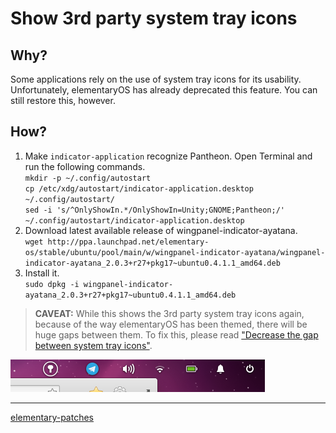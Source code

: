 # Show 3rd party system tray icons

## Why?

Some applications rely on the use of system tray icons for its usability. Unfortunately, elementaryOS has already deprecated this feature. You can still restore this, however.

## How?

1. Make `indicator-application` recognize Pantheon. Open Terminal and run the following commands.  
`mkdir -p ~/.config/autostart`  
`cp /etc/xdg/autostart/indicator-application.desktop ~/.config/autostart/`  
`sed -i 's/^OnlyShowIn.*/OnlyShowIn=Unity;GNOME;Pantheon;/' ~/.config/autostart/indicator-application.desktop`
2. Download latest available release of wingpanel-indicator-ayatana.  
`wget http://ppa.launchpad.net/elementary-os/stable/ubuntu/pool/main/w/wingpanel-indicator-ayatana/wingpanel-indicator-ayatana_2.0.3+r27+pkg17~ubuntu0.4.1.1_amd64.deb`
3. Install it.  
`sudo dpkg -i wingpanel-indicator-ayatana_2.0.3+r27+pkg17~ubuntu0.4.1.1_amd64.deb`

> __CAVEAT:__ While this shows the 3rd party system tray icons again, because of the way elementaryOS has been themed, there will be huge gaps between them. To fix this, please read ["Decrease the gap between system tray icons"](https://github.com/sprite-1/elementary-patches/tree/master/design/decrease_the_gap_between_system_tray_icons).

![screenshot1](screenshot1.png)

---
[elementary-patches](https://github.com/sprite-1/elementary-patches)